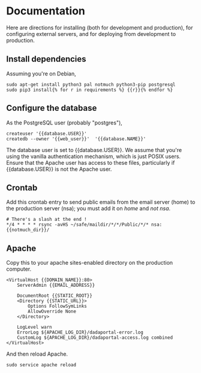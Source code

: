 # Documentation
Here are directions for installing (both for development and production),
for configuring external servers, and for deploying from development to
production.

## Install dependencies
Assuming you're on Debian,

    sudo apt-get install python3 pal notmuch python3-pip postgresql
    sudo pip3 install{% for r in requirements %} {{r}}{% endfor %}

## Configure the database
As the PostgreSQL user (probably "postgres"),

    createuser '{{database.USER}}'
    createdb --owner '{{web_user}}'  '{{database.NAME}}'

The database user is set to {{database.USER}}. We assume that you're using
the vanilla authentication mechanism, which is just POSIX users. Ensure that
the Apache user has access to these files, particularly if {{database.USER}}
is not the Apache user.

## Crontab
Add this crontab entry to send public emails from the email server (home)
to the production server (nsa); you must add it on *home* and *not nsa*.

    # There's a slash at the end !
    */4 * * * * rsync -avHS ~/safe/maildir/*/*/Public/*/* nsa:{{notmuch_dir}}/

## Apache
Copy this to your apache sites-enabled directory on the production computer.

    <VirtualHost {{DOMAIN_NAME}}:80>
        ServerAdmin {{EMAIL_ADDRESS}}

        DocumentRoot {{STATIC_ROOT}}
        <Directory {{STATIC_URL}}>
            Options FollowSymLinks
            AllowOverride None
        </Directory>

        LogLevel warn
        ErrorLog ${APACHE_LOG_DIR}/dadaportal-error.log
        CustomLog ${APACHE_LOG_DIR}/dadaportal-access.log combined
    </VirtualHost>

And then reload Apache.

    sudo service apache reload
